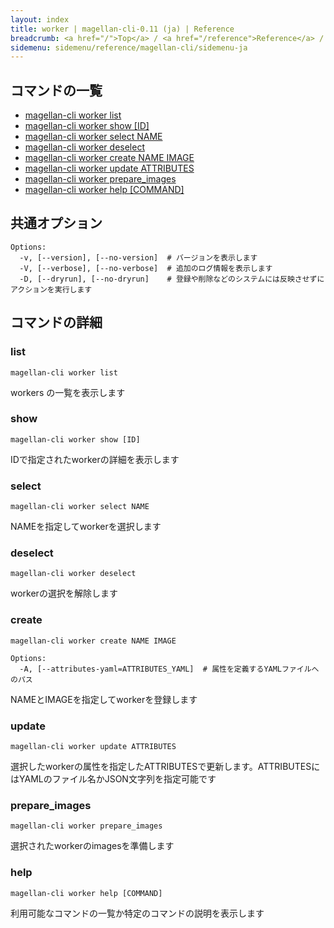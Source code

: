 ```yaml
---
layout: index
title: worker | magellan-cli-0.11 (ja) | Reference
breadcrumb: <a href="/">Top</a> / <a href="/reference">Reference</a> / <a href="/reference/magellan-cli/ja">magellan-cli-0.11</a> / worker ja <a href="/reference/en/resources/worker.html">en</a>
sidemenu: sidemenu/reference/magellan-cli/sidemenu-ja
---
```


## コマンドの一覧

- [magellan-cli worker list](#list)
- [magellan-cli worker show [ID]](#show)
- [magellan-cli worker select NAME](#select)
- [magellan-cli worker deselect](#deselect)
- [magellan-cli worker create NAME IMAGE](#create)
- [magellan-cli worker update ATTRIBUTES](#update)
- [magellan-cli worker prepare_images](#prepare_images)
- [magellan-cli worker help [COMMAND]](#help)

## 共通オプション

```text
Options:
  -v, [--version], [--no-version]  # バージョンを表示します
  -V, [--verbose], [--no-verbose]  # 追加のログ情報を表示します
  -D, [--dryrun], [--no-dryrun]    # 登録や削除などのシステムには反映させずにアクションを実行します

```


## コマンドの詳細
### <a name="list"></a>list

```text
magellan-cli worker list
```

workers の一覧を表示します

### <a name="show"></a>show

```text
magellan-cli worker show [ID]
```

IDで指定されたworkerの詳細を表示します

### <a name="select"></a>select

```text
magellan-cli worker select NAME
```

NAMEを指定してworkerを選択します

### <a name="deselect"></a>deselect

```text
magellan-cli worker deselect
```

workerの選択を解除します

### <a name="create"></a>create

```text
magellan-cli worker create NAME IMAGE
```

```text
Options:
  -A, [--attributes-yaml=ATTRIBUTES_YAML]  # 属性を定義するYAMLファイルへのパス

```

NAMEとIMAGEを指定してworkerを登録します

### <a name="update"></a>update

```text
magellan-cli worker update ATTRIBUTES
```

選択したworkerの属性を指定したATTRIBUTESで更新します。ATTRIBUTESにはYAMLのファイル名かJSON文字列を指定可能です

### <a name="prepare_images"></a>prepare_images

```text
magellan-cli worker prepare_images
```

選択されたworkerのimagesを準備します

### <a name="help"></a>help

```text
magellan-cli worker help [COMMAND]
```

利用可能なコマンドの一覧か特定のコマンドの説明を表示します


